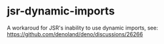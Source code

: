 # jsr-dynamic-imports

A workaroud for JSR's inability to use dynamic imports, see: https://github.com/denoland/deno/discussions/26266
